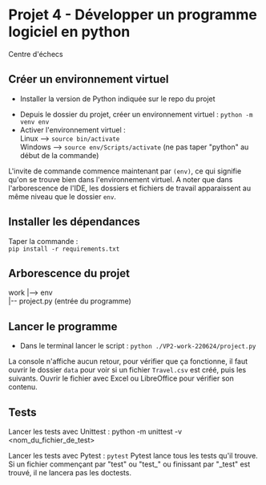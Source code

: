 
# Projet 4 - Développer un programme logiciel en python 
Centre d'échecs 


## Créer un environnement virtuel 

*  Installer la version de Python indiquée sur le repo du projet     
<!-- *  Copier le dossier téléchargé et extrait   -->
*  Depuis le dossier du projet, créer un environnement virtuel : `python -m venv env`     
*  Activer l'environnement virtuel :      
Linux --> `source bin/activate`        
Windows --> `source env/Scripts/activate` (ne pas taper "python" au début de la commande)     
     
L'invite de commande commence maintenant par `(env)`, ce qui signifie qu'on se trouve bien dans l'environnement virtuel. 
A noter que dans l'arborescence de l'IDE, les dossiers et fichiers de travail apparaissent au même niveau que le dossier `env`.     
     
     
## Installer les dépendances 
Taper la commande :     
`pip install -r requirements.txt` 


## Arborescence du projet 

work 
 |--> env  
 |-- project.py (entrée du programme) 


## Lancer le programme 

*  Dans le terminal lancer le script : 
`python ./VP2-work-220624/project.py` 

La console n'affiche aucun retour, pour vérifier que ça fonctionne, il faut ouvrir le dossier `data` pour voir si un fichier `Travel.csv` est créé, puis les suivants. Ouvrir le fichier avec Excel ou LibreOffice pour vérifier son contenu. 



## Tests

Lancer les tests avec Unittest : 
python -m unittest -v <nom_du_fichier_de_test> 

Lancer les tests avec Pytest : 
`pytest` 
Pytest lance tous les tests qu'il trouve. 
Si un fichier commençant par "test" ou "test_" ou finissant par "_test" est trouvé, il ne lancera pas les doctests. 

